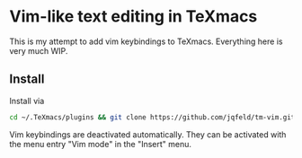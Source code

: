 # Vim-like text editing in TeXmacs

This is my attempt to add vim keybindings to TeXmacs. Everything here is very 
much WIP.

## Install
Install via
```bash
cd ~/.TeXmacs/plugins && git clone https://github.com/jqfeld/tm-vim.git 
```
Vim keybindings are deactivated automatically. They can be activated with the 
menu entry "Vim mode" in the "Insert" menu.

